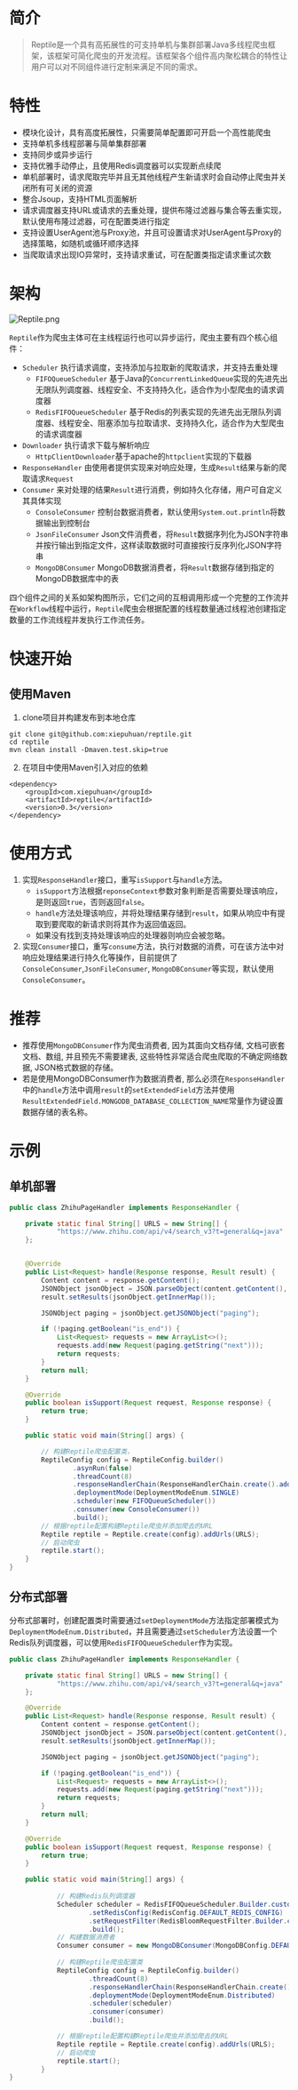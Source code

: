 # 简介

> Reptile是一个具有高拓展性的可支持单机与集群部署Java多线程爬虫框架，该框架可简化爬虫的开发流程。该框架各个组件高内聚松耦合的特性让用户可以对不同组件进行定制来满足不同的需求。

# 特性

+ 模块化设计，具有高度拓展性，只需要简单配置即可开启一个高性能爬虫
+ 支持单机多线程部署与简单集群部署
+ 支持同步或异步运行
+ 支持优雅手动停止，且使用Redis调度器可以实现断点续爬
+ 单机部署时，请求爬取完毕并且无其他线程产生新请求时会自动停止爬虫并关闭所有可关闭的资源
+ 整合Jsoup，支持HTML页面解析
+ 请求调度器支持URL或请求的去重处理，提供布隆过滤器与集合等去重实现，默认使用布隆过滤器，可在配置类进行指定
+ 支持设置UserAgent池与Proxy池，并且可设置请求对UserAgent与Proxy的选择策略，如随机或循环顺序选择
+ 当爬取请求出现IO异常时，支持请求重试，可在配置类指定请求重试次数

# 架构

![Reptile.png](https://raw.githubusercontent.com/xiepuhuan/reptile/master/src/main/resources/%E6%9E%B6%E6%9E%84%E5%9B%BE.png)

`Reptile`作为爬虫主体可在主线程运行也可以异步运行，爬虫主要有四个核心组件：
+ `Scheduler` 执行请求调度，支持添加与拉取新的爬取请求，并支持去重处理
    + `FIFOQueueScheduler` 基于Java的`ConcurrentLinkedQueue`实现的先进先出无限队列调度器、线程安全、不支持持久化，适合作为小型爬虫的请求调度器
    + `RedisFIFOQueueScheduler` 基于Redis的列表实现的先进先出无限队列调度器、线程安全、阻塞添加与拉取请求、支持持久化，适合作为大型爬虫的请求调度器
+ `Downloader` 执行请求下载与解析响应
    + `HttpClientDownloader`基于apache的`httpclient`实现的下载器
+ `ResponseHandler` 由使用者提供实现来对响应处理，生成`Result`结果与新的爬取请求`Request`
+ `Consumer` 来对处理的结果`Result`进行消费，例如持久化存储，用户可自定义其具体实现
    + `ConsoleConsumer` 控制台数据消费者，默认使用`System.out.println`将数据输出到控制台
    + `JsonFileConsumer` Json文件消费者，将`Result`数据序列化为JSON字符串并按行输出到指定文件，这样读取数据时可直接按行反序列化JSON字符串
    + `MongoDBConsumer` MongoDB数据消费者，将`Result`数据存储到指定的MongoDB数据库中的表

四个组件之间的关系如架构图所示，它们之间的互相调用形成一个完整的工作流并在`Workflow`线程中运行，`Reptile`爬虫会根据配置的线程数量通过线程池创建指定数量的工作流线程并发执行工作流任务。

# 快速开始

## 使用Maven

1. clone项目并构建发布到本地仓库
```
git clone git@github.com:xiepuhuan/reptile.git
cd reptile
mvn clean install -Dmaven.test.skip=true
```
2. 在项目中使用Maven引入对应的依赖

```
<dependency>
    <groupId>com.xiepuhuan</groupId>
    <artifactId>reptile</artifactId>
    <version>0.3</version>
</dependency>
```

# 使用方式

1. 实现`ResponseHandler`接口，重写`isSupport`与`handle`方法。
    + `isSupport`方法根据`reponseContext`参数对象判断是否需要处理该响应，是则返回`true`，否则返回`false`。
    + `handle`方法处理该响应，并将处理结果存储到`result`，如果从响应中有提取到要爬取的新请求则将其作为返回值返回。
    + 如果没有找到支持处理该响应的处理器则响应会被忽略。
2. 实现`Consumer`接口，重写`consume`方法，执行对数据的消费，可在该方法中对响应处理结果进行持久化等操作，目前提供了`ConsoleConsumer`,`JsonFileConsumer`, `MongoDBConsumer`等实现，默认使用`ConsoleConsumer`。

# 推荐

+ 推荐使用`MongoDBConsumer`作为爬虫消费者, 因为其面向文档存储, 文档可嵌套文档、数组, 并且预先不需要建表, 这些特性非常适合爬虫爬取的不确定网络数据, JSON格式数据的存储。
+ 若是使用MongoDBConsumer作为数据消费者, 那么必须在`ResponseHandler`中的`handle`方法中调用`result`的`setExtendedField`方法并使用`ResultExtendedField.MONGODB_DATABASE_COLLECTION_NAME`常量作为键设置数据存储的表名称。

# 示例

## 单机部署
``` java
public class ZhihuPageHandler implements ResponseHandler {

    private static final String[] URLS = new String[] {
            "https://www.zhihu.com/api/v4/search_v3?t=general&q=java"
    };


    @Override
    public List<Request> handle(Response response, Result result) {
        Content content = response.getContent();
        JSONObject jsonObject = JSON.parseObject(content.getContent(), JSONObject.class);
        result.setResults(jsonObject.getInnerMap());

        JSONObject paging = jsonObject.getJSONObject("paging");

        if (!paging.getBoolean("is_end")) {
            List<Request> requests = new ArrayList<>();
            requests.add(new Request(paging.getString("next")));
            return requests;
        }
        return null;
    }

    @Override
    public boolean isSupport(Request request, Response response) {
        return true;
    }

    public static void main(String[] args) {

        // 构建Reptile爬虫配置类，
        ReptileConfig config = ReptileConfig.builder()
                .asynRun(false)
                .threadCount(8)
                .responseHandlerChain(ResponseHandlerChain.create().addResponseHandler(new ZhihuPageHandler()))
                .deploymentMode(DeploymentModeEnum.SINGLE)
                .scheduler(new FIFOQueueScheduler())
                .consumer(new ConsoleConsumer())
                .build();
        // 根据reptile配置构建Reptile爬虫并添加爬去的URL
        Reptile reptile = Reptile.create(config).addUrls(URLS);
        // 启动爬虫
        reptile.start();
    }
}
```

## 分布式部署

分布式部署时，创建配置类时需要通过`setDeploymentMode`方法指定部署模式为`DeploymentModeEnum.Distributed`，并且需要通过`setScheduler`方法设置一个Redis队列调度器，可以使用`RedisFIFOQueueScheduler`作为实现。

``` java
public class ZhihuPageHandler implements ResponseHandler {

    private static final String[] URLS = new String[] {
            "https://www.zhihu.com/api/v4/search_v3?t=general&q=java"
    };

    @Override
    public List<Request> handle(Response response, Result result) {
        Content content = response.getContent();
        JSONObject jsonObject = JSON.parseObject(content.getContent(), JSONObject.class);
        result.setResults(jsonObject.getInnerMap());

        JSONObject paging = jsonObject.getJSONObject("paging");

        if (!paging.getBoolean("is_end")) {
            List<Request> requests = new ArrayList<>();
            requests.add(new Request(paging.getString("next")));
            return requests;
        }
        return null;
    }

    @Override
    public boolean isSupport(Request request, Response response) {
        return true;
    }

    public static void main(String[] args) {
            
            // 构建Redis队列调度器
            Scheduler scheduler = RedisFIFOQueueScheduler.Builder.custom()
                    .setRedisConfig(RedisConfig.DEFAULT_REDIS_CONFIG)
                    .setRequestFilter(RedisBloomRequestFilter.Builder.create())
                    .build();
            // 构建数据消费者
            Consumer consumer = new MongoDBConsumer(MongoDBConfig.DEFAULT_MONGODB_CONFIG);
    
            // 构建Reptile爬虫配置类
            ReptileConfig config = ReptileConfig.builder()
                    .threadCount(8)
                    .responseHandlerChain(ResponseHandlerChain.create().addResponseHandler(new ZhihuPageHandler()))
                    .deploymentMode(DeploymentModeEnum.Distributed)
                    .scheduler(scheduler)
                    .consumer(consumer)
                    .build();

            // 根据reptile配置构建Reptile爬虫并添加爬去的URL
            Reptile reptile = Reptile.create(config).addUrls(URLS);
            // 启动爬虫
            reptile.start();
        }
}
```
